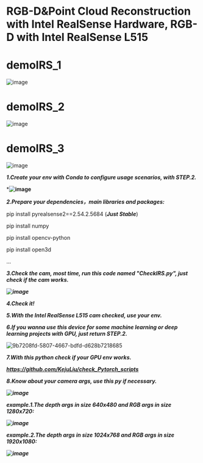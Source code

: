 # RGB-D&Point Cloud  Reconstruction with Intel RealSense Hardware, RGB-D with Intel RealSense L515

# demoIRS_1
![image](https://github.com/KejuLiu/IntelRealSense/blob/main/Intel10fps_1.gif)

# demoIRS_2
![image](https://github.com/KejuLiu/IntelRealSense/blob/main/Intel10fps_2.gif)

# demoIRS_3
![image](https://github.com/KejuLiu/IntelRealSense/blob/main/Intel10fps_3.gif)

***1.Create your env with Conda to configure usage scenarios, with STEP.2.***

***![image](https://github.com/user-attachments/assets/6b6dd585-910e-4122-919f-ee0a4a27974a)**

***2.Prepare your dependencies，main libraries and packages:***

pip install pyrealsense2==2.54.2.5684 (***Just Stable***)

pip install numpy

pip install opencv-python

pip install open3d

...

***3.Check the cam, most time, run this code named "CheckIRS.py", just check if the cam works.***

***![image](https://github.com/user-attachments/assets/344ba50f-9f51-4af2-b48f-fd0418f52b5a)***

***4.Check it!***

***5.With the Intel RealSense L515 cam checked, use your env.***

***6.If you wanna use this device for some machine learning or deep learning projects with GPU, just return STEP.2.***

![9b7208fd-5807-4667-bdfd-d628b7218685](https://github.com/user-attachments/assets/e7e3ad39-6b8d-42e4-8c96-fb24435d0f35)

***7.With this python check if your GPU env works.***

***https://github.com/KejuLiu/check_Pytorch_scripts***

***8.Know about your camera args, use this py if necessary.***

***![image](https://github.com/user-attachments/assets/272904fa-dae9-4690-879a-db634fde7fc1)***

***example.1.The depth args in size 640x480 and RGB args in size 1280x720:***

***![image](https://github.com/user-attachments/assets/783cc8a8-acce-4d30-abe7-18125941bd68)***

***example.2.The depth args in size 1024x768 and RGB args in size 1920x1080:***

***![image](https://github.com/user-attachments/assets/1341ada8-976a-493c-b55b-f427389f5cb3)***

















